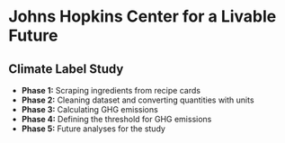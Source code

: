 # Johns Hopkins Center for a Livable Future
## Climate Label Study

- **Phase 1:** Scraping ingredients from recipe cards
- **Phase 2:** Cleaning dataset and converting quantities with units
- **Phase 3:** Calculating GHG emissions
- **Phase 4:** Defining the threshold for GHG emissions
- **Phase 5:** Future analyses for the study

